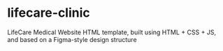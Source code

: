 # lifecare-clinic
LifeCare Medical Website HTML template, built using HTML + CSS + JS, and based on a Figma-style design structure
